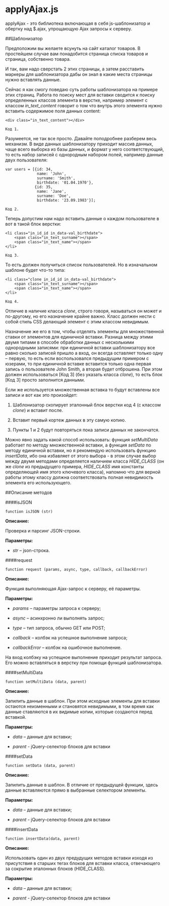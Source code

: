 applyAjax.js
============

applyAjax - это библиотека включающая в себя js-шаблонизатор и обертку над $.ajax, упрощающую Ajax запросы к серверу.

##Шаблонизатор

Предположим вы желаете всунуть на сайт каталог товаров. В простейшем случае вам понадобится страница списка товаров и страница, собственно товара.

И так, вам надо сверстать 2 этих страницы, а затем расставить маркеры для шаблонизатора дабы он знал в какие места страницы нужно вставлять данные. 

Сейчас я как смогу поведаю суть работы шаблонизатора на примере этих страниц. Работа по поиску мест для вставки сводится к поиску определенных классов элемента в верстке, например элемент с классом *in_text_content* говорит о том что внутрь этого элемента нужно вставить содержимое поля данных content:

    <div class="in_text_content"></div>
    
    Код 1.
    
Разумеется, не так все просто. Давайте поподробнее разберем весь механизм. В виде данных шаблонизатору приходит массив данных, чаще всего выборка из базы данных, и формат у него соответствующий, то есть набор записей с однородным набором полей, например данные двух пользователя:

    var users = [{id: 34,
                  name: 'John',
                  surname: 'Smith',
                  birthdate: '01.04.1970'},
                 {id: 35,
                  name: 'Jane',
                  surname: 'Doe',
                  birthdate: '23.09.1983'}];
              
    Код 2.
    
Теперь допустим нам надо вставить данные о каждом пользователе в вот в такой блок верстки:

    <li class="in_id_id in_data-val_birthdate">
        <span class="in_text_surname"></span>
        <span class="in_text_name"></span>
    </li>
    
    Код 3.
    
То есть должен получиться список пользователей. 
Но в изначальном шаблоне будет что-то типа:

    <li class="clone in_id_id in_data-val_birthdate">
        <span class="in_text_surname"></span>
        <span class="in_text_name"></span>
    </li>
    
    Код 4.
    
Отличие в наличие класса *clone*, строго говоря, называться он может и по-другому, но его назначение крайне важно. Класс должен нести с собой стиль CSS делающий элемент с этим классом невидимым.

Назначение же его в том, чтобы отделять элементы для множественной ставки от элементов для единичной вставки. Разница между этими двумя типами в способе обработки данных с несколькими однородными записями: при единичной вставки шаблонизатору все равно сколько записей пришло а вход, он всегда оставляет только одну – первую, то есть если воспользовался предыдущим примером с юзерами, то при единичной вставке вставится только одна первая запись о пользователе John Smith, а вторая будет отброшена. При этом должен использоваться [Код 3] (без указать класса *clone*), то есть блок [Код 3] просто заполнится данными.

Если же используется множественная вставка то будут вставлены все записи и вот как это произойдет:

1.  Шаблонизатор скопирует эталонный блок верстки код 4 (с классом *clone*) и вставит после.

2.	Вставит первый кортеж данных в эту самую копию.

3.	Пункты 1 и 2 будут повторяться пока записи данных не закончатся.

Можно явно задать какой способ использовать: функция *setMultiData* работает по методу множественной вставки, а функция *setData* по методу единичной вставки, но я рекомендую использовать функцию *insertData*, ибо она избавляет от этого выбора - в этом случае выбор между двумя методами определяется наличием класса *HIDE\_CLASS* (он же *clone* из предыдущего примера, *HIDE_CLASS* имя константы определяющей имя этого ключевого класса), напомню что для верной работы этому классу должна соответствовать полная невидимость элемента его использующего.

##Описание методов

####isJSON

    function isJSON (str)
    
**Описание:**

Проверка и парсинг JSON-строки.

**Параметры:**

-   *str* – json-строка.

####request

    function request (params, async, type, callback, callbackError)
    
**Описание:**

Функция выполняющая Ajax-запрос к серверу, её параметры.

**Параметры:**

-   *params* – параметры запроса к серверу;

-   *async* – асинхронно ли выполнять запрос;

-   *type* – тип запроса, обычно GET или POST;

-   *callback* – колбэк на успешное выполнение запроса;

-   *callbackError* – колбэк на ошибочное выполнение.

На вход колбэку на успещное выполнение приходит результат запроса. Его можно вставляться в верстку при помощи функций шаблонизатора.

####setMultiData

    function setMultiData (data, parent)
    
**Описание:**

Запилить данные в шаблон. При этом исходные элементы для вставки остаются неизменными и становятся невидимыми, в том время как данные ставляются в их видимые копии, которые создаются перед вставкой.

**Параметры:**

-   *data* – данные для вставки;

-   *parent* - jQuery-селектор блоков для вставки

####setData

    function setData (data, parent)
    
**Описание:**

Запилить данные в шаблон. В отличие от предыдущей функции, здесь данные вставляются прямо в выбранные селектором элементы.

**Параметры:**

-   *data* – данные для вставки;

-   *parent* - jQuery-селектор блоков для вставки

####insertData

    function insertData(data, parent)
    
**Описание:**

Использовать один из двух предудущих методов вставки изходя из присутствия в старших тегах блоков для вставки класса, отвечающего за сокрытие эталонных блоков (HIDE_CLASS).

**Параметры:**

-   *data* – данные для вставки;

-   *parent* - jQuery-селектор блоков для вставки
